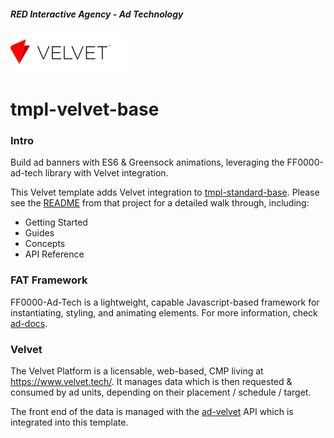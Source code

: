 ##### RED Interactive Agency - Ad Technology

![Velvet Logo](https://github.com/ff0000-ad-tech/readme-assets/blob/master/ad-velvet/velvet-logo.png)

# tmpl-velvet-base

### Intro 

Build ad banners with ES6 & Greensock animations, leveraging the FF0000-ad-tech library with Velvet integration. 

This Velvet template adds Velvet integration to [tmpl-standard-base](https://github.com/ff0000-ad-tech/tmpl-standard-base/).
Please see the [README](https://github.com/ff0000-ad-tech/tmpl-standard-base/blob/master/README.md) from that project for a detailed walk through, including:
 - Getting Started
 - Guides
 - Concepts
 - API Reference

### FAT Framework

FF0000-Ad-Tech is a lightweight, capable Javascript-based framework for instantiating, styling, and animating elements. For more information, check [ad-docs](https://github.com/ff0000-ad-tech/ad-docs/blob/master/README.md).

### Velvet

The Velvet Platform is a licensable, web-based, CMP living at https://www.velvet.tech/. It manages data which is then requested & consumed by ad units, depending on their placement / schedule / target. 

The front end of the data is managed with the [ad-velvet](https://github.com/ff0000-ad-tech/ad-velvet/blob/master/README.md) API which is integrated into this template.
